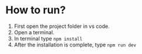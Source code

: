 # How to run?
1. First open the project folder in vs code.
2. Open a terminal.
3. In terminal type `npm install`
4. After the installation is complete, type `npm run dev`
